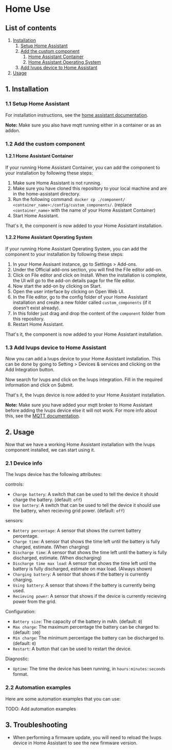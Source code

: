 # Home Use

## List of contents

1. [Installation](#1-installation)
    1. [Setup Home Assistant](#11-setup-home-assistant)
    2. [Add the custom component](#12-add-the-custom-component)
        1. [Home Assistant Container](#121-home-assistant-container)
        2. [Home Assistant Operating System](#122-home-assistant-operating-system)
    3. [Add lvups device to Home Assistant](#13-add-lvups-device-to-home-assistant)
2. [Usage](#2-usage)

## 1. Installation

### 1.1 Setup Home Assistant

For installation instructions, see the [home assistant documentation](https://www.home-assistant.io/installation/).

**Note:**
Make sure you also have mqtt running either in a container or as an addon.

### 1.2 Add the custom component

#### 1.2.1 Home Assistant Container

If your running Home Assistant Container, you can add the component to your installation by following these steps:

1. Make sure Home Assistant is not running.
2. Make sure you have cloned this repository to your local machine and are in the home-assistant directory.
3. Run the following command:
    ```docker cp ./component/ <container_name>:/config/custom_components/```.
    (replace `<container_name>` with the name of your Home Assistant Container)
4. Start Home Assistant.

That's it, the component is now added to your Home Assistant installation.

#### 1.2.2 Home Assistant Operating System

If your running Home Assistant Operating System, you can add the component to your installation by following these steps:

1. In your Home Assisant instance, go to Settings > Add-ons.
2. Under the Official add-ons section, you will find the File editor add-on.
3. Click on File editor and click on Install. When the installation is complete, the UI will go to the add-on details page for the file editor.
4. Now start the add-on by clicking on Start.
5. Open the user interface by clicking on Open Web UI.
6. In the File editor, go to the config folder of your Home Assistant installation and create a new folder called `custom_components` (if it doesn't exist already).
7. In this folder just drag and drop the content of the `component` folder from this repository.
8. Restart Home Assistant.

That's it, the component is now added to your Home Assistant installation.

### 1.3 Add lvups device to Home Assistant

Now you can add a lvups device to your Home Assistant installation.
This can be done by going to Setting > Devices & services and clicking on the Add Integration button.

Now search for lvups and click on the lvups integration.
Fill in the required information and click on Submit.

That's it, the lvups device is now added to your Home Assistant installation.

**Note:**
Make sure you have added your mqtt broker to Home Assistant before adding the lvups device else it will not work. For more info about this, see the [MQTT documentation](https://www.home-assistant.io/integrations/mqtt/).

## 2. Usage

Now that we have a working Home Assistant installation with the lvups component installed, we can start using it.

### 2.1 Device info

The lvups device has the following attributes:

controls:

- `Charge battery`: A switch that can be used to tell the device it should charge the battery. (default: `off`)
- `Use battery`: A switch that can be used to tell the device it should use the battery, when recieving grid power. (default: `off`)

sensors:

- `Battery percentage`: A sensor that shows the current battery percentage.
- `Charge time`: A sensor that shows the time left until the battery is fully charged, estimate. (When charging)
- `Discharge time`: A sensor that shows the time left until the battery is fully discharged, estimate. (When discharging)
- `Discharge time max load`: A sensor that shows the time left until the battery is fully discharged, estimate on max load. (Always shown)
- `Charging battery`: A sensor that shows if the battery is currently charging.
- `Using battery`: A sensor that shows if the battery is currently being used.
- `Recieving power`: A sensor that shows if the device is currently recieving power from the grid.

Configuration:

- `Battery size`: The capacity of the battery in mAh. (default: `0`)
- `Max charge`: The maximum percentage the battery can be charged to. (default: `100`)
- `Min charge`: The minimum percentage the battery can be discharged to. (default: `0`)
- `Restart`: A button that can be used to restart the device.

Diagnostic:

- `Uptime`: The time the device has been running, in `hours:minutes:seconds` format.

### 2.2 Automation examples

Here are some automation examples that you can use:

TODO: Add automation examples

## 3. Troubleshooting

- When performing a firmware update, you will need to reload the lvups device in Home Assistant to see the new firmware version.
